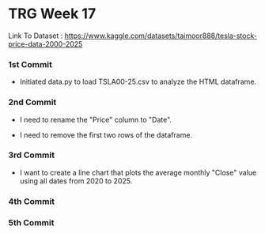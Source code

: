 # TRG Week 17

Link To Dataset : https://www.kaggle.com/datasets/taimoor888/tesla-stock-price-data-2000-2025

### 1st Commit

- Initiated data.py to load TSLA00-25.csv to analyze the HTML dataframe.

### 2nd Commit

- I need to rename the "Price" column to "Date".

- I need to remove the first two rows of the dataframe.

### 3rd Commit

- I want to create a line chart that plots the average monthly "Close" value using all dates from 2020 to 2025.

### 4th Commit

### 5th Commit